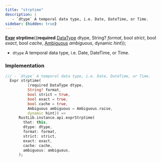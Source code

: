 ```yaml
---
title: "strptime"
description: |
   - `dtype` A temporal data type, i.e. Date, DateTime, or Time.
sidebar: {hidden: true}
---
```

<span class="dart-code"><strong>[Expr] strptime</strong>({<span class="nobr"><strong>required</strong> [DataType] dtype</span>, <span class="nobr">String? <i>format</i></span>, <span class="nobr">bool <i>strict</i></span>, <span class="nobr">bool <i>exact</i></span>, <span class="nobr">bool <i>cache</i></span>, <span class="nobr">[Ambiguous] <i>ambiguous</i></span>, <span class="nobr">dynamic <i>hint</i></span>});</span>

 - `dtype` A temporal data type, i.e. Date, DateTime, or Time.
### Implementation
```dart
/// - `dtype` A temporal data type, i.e. Date, DateTime, or Time.
  Expr strptime(
          {required DataType dtype,
          String? format,
          bool strict = true,
          bool exact = true,
          bool cache = true,
          Ambiguous ambiguous = Ambiguous.raise,
          dynamic hint}) =>
      RustLib.instance.api.exprStrptime(
        that: this,
        dtype: dtype,
        format: format,
        strict: strict,
        exact: exact,
        cache: cache,
        ambiguous: ambiguous,
      );
```

[Expr]: /reference/classes/expr
[DataType]: /reference/classes/datatype
[Ambiguous]: /reference/enums/ambiguous